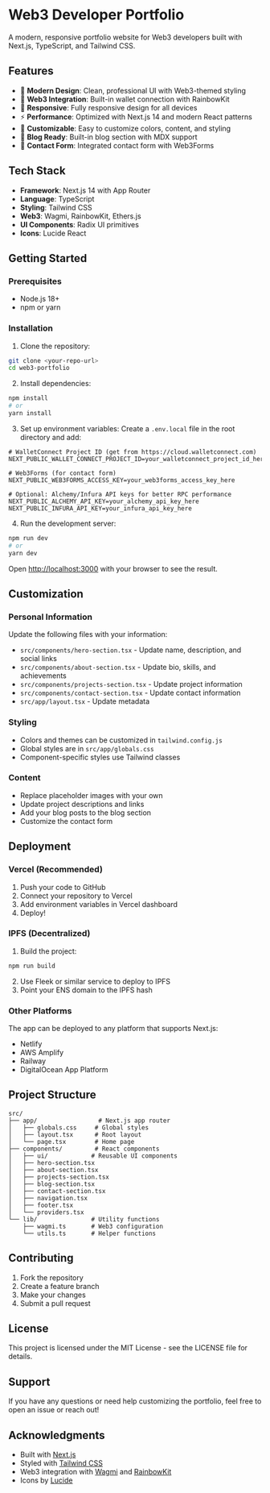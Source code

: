 # Web3 Developer Portfolio

A modern, responsive portfolio website for Web3 developers built with Next.js, TypeScript, and Tailwind CSS.

## Features

- 🚀 **Modern Design**: Clean, professional UI with Web3-themed styling
- 🔗 **Web3 Integration**: Built-in wallet connection with RainbowKit
- 📱 **Responsive**: Fully responsive design for all devices
- ⚡ **Performance**: Optimized with Next.js 14 and modern React patterns
- 🎨 **Customizable**: Easy to customize colors, content, and styling
- 📝 **Blog Ready**: Built-in blog section with MDX support
- 📧 **Contact Form**: Integrated contact form with Web3Forms

## Tech Stack

- **Framework**: Next.js 14 with App Router
- **Language**: TypeScript
- **Styling**: Tailwind CSS
- **Web3**: Wagmi, RainbowKit, Ethers.js
- **UI Components**: Radix UI primitives
- **Icons**: Lucide React

## Getting Started

### Prerequisites

- Node.js 18+ 
- npm or yarn

### Installation

1. Clone the repository:
```bash
git clone <your-repo-url>
cd web3-portfolio
```

2. Install dependencies:
```bash
npm install
# or
yarn install
```

3. Set up environment variables:
Create a `.env.local` file in the root directory and add:

```env
# WalletConnect Project ID (get from https://cloud.walletconnect.com)
NEXT_PUBLIC_WALLET_CONNECT_PROJECT_ID=your_walletconnect_project_id_here

# Web3Forms (for contact form)
NEXT_PUBLIC_WEB3FORMS_ACCESS_KEY=your_web3forms_access_key_here

# Optional: Alchemy/Infura API keys for better RPC performance
NEXT_PUBLIC_ALCHEMY_API_KEY=your_alchemy_api_key_here
NEXT_PUBLIC_INFURA_API_KEY=your_infura_api_key_here
```

4. Run the development server:
```bash
npm run dev
# or
yarn dev
```

Open [http://localhost:3000](http://localhost:3000) with your browser to see the result.

## Customization

### Personal Information

Update the following files with your information:

- `src/components/hero-section.tsx` - Update name, description, and social links
- `src/components/about-section.tsx` - Update bio, skills, and achievements
- `src/components/projects-section.tsx` - Update project information
- `src/components/contact-section.tsx` - Update contact information
- `src/app/layout.tsx` - Update metadata

### Styling

- Colors and themes can be customized in `tailwind.config.js`
- Global styles are in `src/app/globals.css`
- Component-specific styles use Tailwind classes

### Content

- Replace placeholder images with your own
- Update project descriptions and links
- Add your blog posts to the blog section
- Customize the contact form

## Deployment

### Vercel (Recommended)

1. Push your code to GitHub
2. Connect your repository to Vercel
3. Add environment variables in Vercel dashboard
4. Deploy!

### IPFS (Decentralized)

1. Build the project:
```bash
npm run build
```

2. Use Fleek or similar service to deploy to IPFS
3. Point your ENS domain to the IPFS hash

### Other Platforms

The app can be deployed to any platform that supports Next.js:
- Netlify
- AWS Amplify
- Railway
- DigitalOcean App Platform

## Project Structure

```
src/
├── app/                 # Next.js app router
│   ├── globals.css     # Global styles
│   ├── layout.tsx      # Root layout
│   └── page.tsx        # Home page
├── components/         # React components
│   ├── ui/            # Reusable UI components
│   ├── hero-section.tsx
│   ├── about-section.tsx
│   ├── projects-section.tsx
│   ├── blog-section.tsx
│   ├── contact-section.tsx
│   ├── navigation.tsx
│   ├── footer.tsx
│   └── providers.tsx
└── lib/               # Utility functions
    ├── wagmi.ts       # Web3 configuration
    └── utils.ts       # Helper functions
```

## Contributing

1. Fork the repository
2. Create a feature branch
3. Make your changes
4. Submit a pull request

## License

This project is licensed under the MIT License - see the LICENSE file for details.

## Support

If you have any questions or need help customizing the portfolio, feel free to open an issue or reach out!

## Acknowledgments

- Built with [Next.js](https://nextjs.org/)
- Styled with [Tailwind CSS](https://tailwindcss.com/)
- Web3 integration with [Wagmi](https://wagmi.sh/) and [RainbowKit](https://rainbowkit.com/)
- Icons by [Lucide](https://lucide.dev/)

